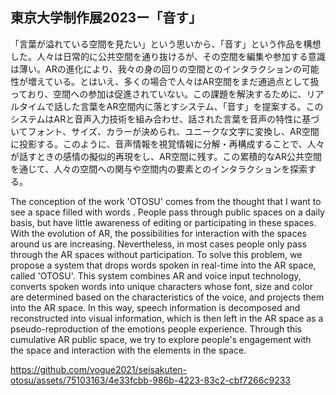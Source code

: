 ## 東京大学制作展2023ー「音す」

「言葉が溢れている空間を見たい」という思いから、「音す」という作品を構想した。人々は日常的に公共空間を通り抜けるが、その空間を編集や参加する意識は薄い。ARの進化により、我々の身の回りの空間とのインタラクションの可能性が増えている。とはいえ、多くの場合で人々はAR空間をまだ通過点として扱っており、空間への参加は促進されていない。この課題を解決するために、リアルタイムで話した言葉をAR空間内に落とすシステム、「音す」を提案する。このシステムはARと音声入力技術を組み合わせ、話された言葉を音声の特性に基づいてフォント、サイズ、カラーが決められ、ユニークな文字に変換し、AR空間に投影する。このように、音声情報を視覚情報に分解・再構成することで、人々が話すときの感情の擬似的再現をし、AR空間に残す。この累積的なAR公共空間を通じて、人々の空間への関与や空間内の要素とのインタラクションを探索する。

The conception of the work 'OTOSU' comes from the thought that I want to see a space filled with words . People pass through public spaces on a daily basis, but have little awareness of editing or participating in these spaces. With the evolution of AR, the possibilities for interaction with the spaces around us are increasing. Nevertheless, in most cases people only pass through the AR spaces without participation. To solve this problem, we propose a system that drops words spoken in real-time into the AR space, called 'OTOSU'. This system combines AR and voice input technology, converts spoken words into unique characters whose font, size and color are determined based on the characteristics of the voice, and projects them into the AR space. In this way, speech information is decomposed and reconstructed into visual information, which is then left in the AR space as a pseudo-reproduction of the emotions people experience. Through this cumulative AR public space, we try to explore people's engagement with the space and interaction with the elements in the space.

https://github.com/vogue2021/seisakuten-otosu/assets/75103163/4e33fcbb-986b-4223-83c2-cbf7266c9233




